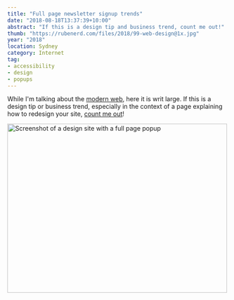 ```yaml
---
title: "Full page newsletter signup trends"
date: "2018-08-18T13:37:39+10:00"
abstract: "If this is a design tip and business trend, count me out!"
thumb: "https://rubenerd.com/files/2018/99-web-design@1x.jpg"
year: "2018"
location: Sydney
category: Internet
tag:
- accessibility
- design
- popups
---
```

While I'm talking about the [modern web], here it is writ large. If this is a design tip or business trend, especially in the context of a page explaining how to redesign your site, [count me out]!

<p><img src="https://rubenerd.com/files/2018/99-web-design@1x.png" srcset="https://rubenerd.com/files/2018/99-web-design@1x.png 1x, https://rubenerd.com/files/2018/99-web-design@2x.png 2x" alt="Screenshot of a design site with a full page popup" style="width:500px; height:385px;" /></p>

[modern web]: https://rubenerd.com/modernwebbloat-js/
[count me out]: http://tabcloseddidntread.com/

